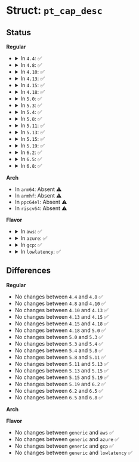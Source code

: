 # Struct: <code>pt_cap_desc</code>

## Status
<b>Regular</b>
<ul>
<li>
<details>
<summary>In <code>4.4</code>: ✅</summary>

```c
struct pt_cap_desc {
    const char *name;
    u32 leaf;
    u8 reg;
    u32 mask;
};
```
</details>
</li>
<li>
<details>
<summary>In <code>4.8</code>: ✅</summary>

```c
struct pt_cap_desc {
    const char *name;
    u32 leaf;
    u8 reg;
    u32 mask;
};
```
</details>
</li>
<li>
<details>
<summary>In <code>4.10</code>: ✅</summary>

```c
struct pt_cap_desc {
    const char *name;
    u32 leaf;
    u8 reg;
    u32 mask;
};
```
</details>
</li>
<li>
<details>
<summary>In <code>4.13</code>: ✅</summary>

```c
struct pt_cap_desc {
    const char *name;
    u32 leaf;
    u8 reg;
    u32 mask;
};
```
</details>
</li>
<li>
<details>
<summary>In <code>4.15</code>: ✅</summary>

```c
struct pt_cap_desc {
    const char *name;
    u32 leaf;
    u8 reg;
    u32 mask;
};
```
</details>
</li>
<li>
<details>
<summary>In <code>4.18</code>: ✅</summary>

```c
struct pt_cap_desc {
    const char *name;
    u32 leaf;
    u8 reg;
    u32 mask;
};
```
</details>
</li>
<li>
<details>
<summary>In <code>5.0</code>: ✅</summary>

```c
struct pt_cap_desc {
    const char *name;
    u32 leaf;
    u8 reg;
    u32 mask;
};
```
</details>
</li>
<li>
<details>
<summary>In <code>5.3</code>: ✅</summary>

```c
struct pt_cap_desc {
    const char *name;
    u32 leaf;
    u8 reg;
    u32 mask;
};
```
</details>
</li>
<li>
<details>
<summary>In <code>5.4</code>: ✅</summary>

```c
struct pt_cap_desc {
    const char *name;
    u32 leaf;
    u8 reg;
    u32 mask;
};
```
</details>
</li>
<li>
<details>
<summary>In <code>5.8</code>: ✅</summary>

```c
struct pt_cap_desc {
    const char *name;
    u32 leaf;
    u8 reg;
    u32 mask;
};
```
</details>
</li>
<li>
<details>
<summary>In <code>5.11</code>: ✅</summary>

```c
struct pt_cap_desc {
    const char *name;
    u32 leaf;
    u8 reg;
    u32 mask;
};
```
</details>
</li>
<li>
<details>
<summary>In <code>5.13</code>: ✅</summary>

```c
struct pt_cap_desc {
    const char *name;
    u32 leaf;
    u8 reg;
    u32 mask;
};
```
</details>
</li>
<li>
<details>
<summary>In <code>5.15</code>: ✅</summary>

```c
struct pt_cap_desc {
    const char *name;
    u32 leaf;
    u8 reg;
    u32 mask;
};
```
</details>
</li>
<li>
<details>
<summary>In <code>5.19</code>: ✅</summary>

```c
struct pt_cap_desc {
    const char *name;
    u32 leaf;
    u8 reg;
    u32 mask;
};
```
</details>
</li>
<li>
<details>
<summary>In <code>6.2</code>: ✅</summary>

```c
struct pt_cap_desc {
    const char *name;
    u32 leaf;
    u8 reg;
    u32 mask;
};
```
</details>
</li>
<li>
<details>
<summary>In <code>6.5</code>: ✅</summary>

```c
struct pt_cap_desc {
    const char *name;
    u32 leaf;
    u8 reg;
    u32 mask;
};
```
</details>
</li>
<li>
<details>
<summary>In <code>6.8</code>: ✅</summary>

```c
struct pt_cap_desc {
    const char *name;
    u32 leaf;
    u8 reg;
    u32 mask;
};
```
</details>
</li>
</ul>
<b>Arch</b>
<ul>
<li>
In <code>arm64</code>: Absent ⚠️
</li>
<li>
In <code>armhf</code>: Absent ⚠️
</li>
<li>
In <code>ppc64el</code>: Absent ⚠️
</li>
<li>
In <code>riscv64</code>: Absent ⚠️
</li>
</ul>
<b>Flavor</b>
<ul>
<li>
<details>
<summary>In <code>aws</code>: ✅</summary>

```c
struct pt_cap_desc {
    const char *name;
    u32 leaf;
    u8 reg;
    u32 mask;
};
```
</details>
</li>
<li>
<details>
<summary>In <code>azure</code>: ✅</summary>

```c
struct pt_cap_desc {
    const char *name;
    u32 leaf;
    u8 reg;
    u32 mask;
};
```
</details>
</li>
<li>
<details>
<summary>In <code>gcp</code>: ✅</summary>

```c
struct pt_cap_desc {
    const char *name;
    u32 leaf;
    u8 reg;
    u32 mask;
};
```
</details>
</li>
<li>
<details>
<summary>In <code>lowlatency</code>: ✅</summary>

```c
struct pt_cap_desc {
    const char *name;
    u32 leaf;
    u8 reg;
    u32 mask;
};
```
</details>
</li>
</ul>

## Differences
<b>Regular</b>
<ul>
<li>
No changes between <code>4.4</code> and <code>4.8</code> ✅
</li>
<li>
No changes between <code>4.8</code> and <code>4.10</code> ✅
</li>
<li>
No changes between <code>4.10</code> and <code>4.13</code> ✅
</li>
<li>
No changes between <code>4.13</code> and <code>4.15</code> ✅
</li>
<li>
No changes between <code>4.15</code> and <code>4.18</code> ✅
</li>
<li>
No changes between <code>4.18</code> and <code>5.0</code> ✅
</li>
<li>
No changes between <code>5.0</code> and <code>5.3</code> ✅
</li>
<li>
No changes between <code>5.3</code> and <code>5.4</code> ✅
</li>
<li>
No changes between <code>5.4</code> and <code>5.8</code> ✅
</li>
<li>
No changes between <code>5.8</code> and <code>5.11</code> ✅
</li>
<li>
No changes between <code>5.11</code> and <code>5.13</code> ✅
</li>
<li>
No changes between <code>5.13</code> and <code>5.15</code> ✅
</li>
<li>
No changes between <code>5.15</code> and <code>5.19</code> ✅
</li>
<li>
No changes between <code>5.19</code> and <code>6.2</code> ✅
</li>
<li>
No changes between <code>6.2</code> and <code>6.5</code> ✅
</li>
<li>
No changes between <code>6.5</code> and <code>6.8</code> ✅
</li>
</ul>
<b>Arch</b>
<ul>
</ul>
<b>Flavor</b>
<ul>
<li>
No changes between <code>generic</code> and <code>aws</code> ✅
</li>
<li>
No changes between <code>generic</code> and <code>azure</code> ✅
</li>
<li>
No changes between <code>generic</code> and <code>gcp</code> ✅
</li>
<li>
No changes between <code>generic</code> and <code>lowlatency</code> ✅
</li>
</ul>
